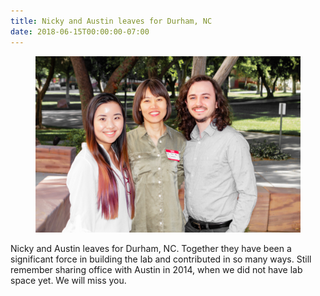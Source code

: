 ```yaml
---
title: Nicky and Austin leaves for Durham, NC
date: 2018-06-15T00:00:00-07:00
---
```

<figure>
<img src="/assets/images/nicky_austin.jpg">
</figure>
Nicky and Austin leaves for Durham, NC. Together they have been a significant force in building the lab and contributed in so many ways. Still remember sharing office with Austin in 2014, when we did not have lab space yet. We will miss you.
